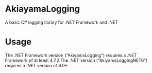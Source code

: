 # AkiayamaLogging
A basic C# logging library for .NET Framework and .NET

# Usage
The .NET Framework version ("AkiyamaLogging") requires a .NET Framework of at least 4.7.2
The .NET version ("AkiyamaLoggingNET6") requires a .NET version of 6.0+